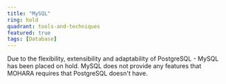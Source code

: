 ```yaml
---
title: "MySQL"
ring: hold
quadrant: tools-and-techniques
featured: true
tags: [Database]
---
```


Due to the flexibility, extensibility and adaptability of PostgreSQL - MySQL has been placed on hold. MySQL does not provide any features that MOHARA requires that PostgreSQL doesn't have.
